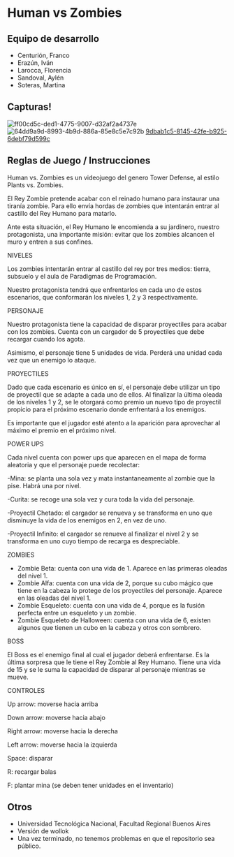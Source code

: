 # Human vs Zombies

## Equipo de desarrollo

- Centurión, Franco
- Erazún, Iván
- Larocca, Florencia
- Sandoval, Aylén
- Soteras, Martina

## Capturas!
![ff00cd5c-ded1-4775-9007-d32af2a4737e](https://user-images.githubusercontent.com/102746619/198117335-a64b3e42-8c06-4fb0-80fe-dded4ba7459b.jpg)
![64dd9a9d-8993-4b9d-886a-85e8c5e7c92b](https://user-images.githubusercontent.com/102746619/198117230-ff170ced-0bb4-4b92-a84c-b0a2b32d60b3.jpg)
[9dbab1c5-8145-42fe-b925-6debf79d599c](https://user-images.githubusercontent.com/102746619/198117155-28333423-6f24-40cd-8117-acd441159b85.jpg)





## Reglas de Juego / Instrucciones


Human vs. Zombies es un videojuego del genero Tower Defense, al estilo Plants vs. Zombies. 

El Rey Zombie pretende acabar con el reinado humano para instaurar una tiranía zombie. Para ello envía hordas de zombies que intentarán entrar al castillo del Rey Humano para matarlo.

Ante esta situación, el Rey Humano le encomienda a su jardinero, nuestro protagonista, una importante misión: evitar que los zombies alcancen el muro y entren a sus confines.

NIVELES

Los zombies intentarán entrar al castillo del rey por tres medios: tierra, subsuelo y el aula de Paradigmas de Programación. 

Nuestro protagonista tendrá que enfrentarlos en cada uno de estos escenarios, que conformarán los niveles 1, 2 y 3 respectivamente.


PERSONAJE

Nuestro protagonista tiene la capacidad de disparar proyectiles para acabar con los zombies. Cuenta con un cargador de 5 proyectiles que debe recargar cuando los agota.

Asimismo, el personaje tiene 5 unidades de vida. Perderá una unidad cada vez que un enemigo lo ataque.


PROYECTILES

Dado que cada escenario es único en sí, el personaje debe utilizar un tipo de proyectil que se adapte a cada uno de ellos. Al finalizar la última oleada de los niveles 1 y 2, se le otorgará  como premio un nuevo tipo de proyectil propicio para el próximo escenario donde enfrentará a los enemigos.

Es importante que el jugador esté atento a la aparición para aprovechar al máximo el premio en el próximo nivel. 


POWER UPS

Cada nivel cuenta con power ups que aparecen en el mapa de forma aleatoria y que el personaje puede recolectar:

-Mina: se planta una sola vez y mata instantaneamente al zombie que la pise. Habrá una por nivel. 

-Curita: se recoge una sola vez y cura toda la vida del personaje.

-Proyectil Chetado: el cargador se renueva y se transforma en uno que disminuye la vida de los enemigos en 2, en vez de uno.

-Proyectil Infinito: el cargador se renueve al finalizar el nivel 2 y se transforma en uno cuyo tiempo de recarga es despreciable. 


ZOMBIES

- Zombie Beta: cuenta con una vida de 1. Aparece en las primeras oleadas del nivel 1. 
- Zombie Alfa: cuenta con una vida de 2, porque su cubo mágico que tiene en la cabeza lo protege de los proyectiles del personaje. Aparece en las oleadas del nivel 1. 
- Zombie Esqueleto: cuenta con una vida de 4, porque es la fusión perfecta entre un esqueleto y un zombie. 
- Zombie Esqueleto de Halloween: cuenta con una vida de 6, existen algunos que tienen un cubo en la cabeza y otros con sombrero. 

BOSS

El Boss es el enemigo final al cual el jugador deberá enfrentarse. Es la última sorpresa que le tiene el Rey Zombie al Rey Humano. Tiene una vida de 15 y se le suma
la capacidad de disparar al personaje mientras se mueve.


CONTROLES 

Up arrow: moverse hacia arriba

Down arrow: moverse hacia abajo

Right arrow: moverse hacia la derecha

Left arrow: moverse hacia la izquierda

Space: disparar

R: recargar balas

F: plantar mina (se deben tener unidades en el inventario)


## Otros

- Universidad Tecnológica Nacional, Facultad Regional Buenos Aires
- Versión de wollok
- Una vez terminado, no tenemos problemas en que el repositorio sea público.
